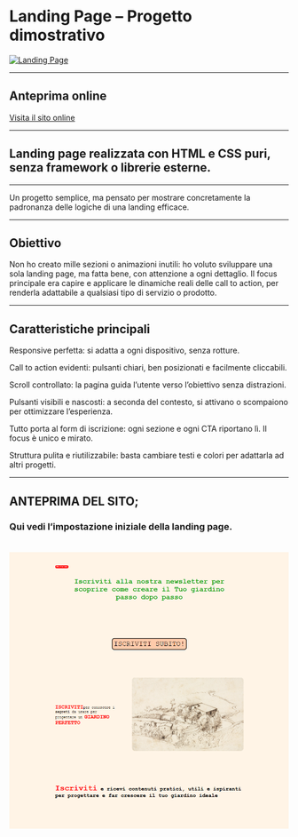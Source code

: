 
# Landing Page – Progetto dimostrativo
[![Landing Page](https://img.shields.io/badge/Project-Landing%20Page-blueviolet)](INFOlandingpage.md)

---

## Anteprima online

[Visita il sito online](https://paginaprova.altervista.org)  

---

## Landing page realizzata con HTML e CSS puri, senza framework o librerie esterne.

---

Un progetto semplice, ma pensato per mostrare concretamente la padronanza delle logiche di una landing efficace.

---

## Obiettivo

Non ho creato mille sezioni o animazioni inutili:
ho voluto sviluppare una sola landing page, ma fatta bene, con attenzione a ogni dettaglio.
Il focus principale era capire e applicare le dinamiche reali delle call to action, per renderla adattabile a qualsiasi tipo di servizio o prodotto.

---

## Caratteristiche principali

Responsive perfetta: si adatta a ogni dispositivo, senza rotture.

Call to action evidenti: pulsanti chiari, ben posizionati e facilmente cliccabili.

Scroll controllato: la pagina guida l’utente verso l’obiettivo senza distrazioni.

Pulsanti visibili e nascosti: a seconda del contesto, si attivano o scompaiono per ottimizzare l’esperienza.

Tutto porta al form di iscrizione: ogni sezione e ogni CTA riportano lì. Il focus è unico e mirato.

Struttura pulita e riutilizzabile: basta cambiare testi e colori per adattarla ad altri progetti.

---

## ANTEPRIMA DEL SITO;  

### Qui vedi l’impostazione iniziale della landing page. <br><br>

![Homepage del sito](/img/land.png)
